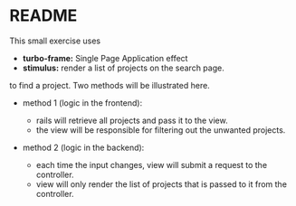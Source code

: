 # README
This small exercise uses

- **turbo-frame:** Single Page Application effect
- **stimulus:** render a list of projects on the search page.

to find a project. Two methods will be illustrated here.

- method 1 (logic in the frontend):
    - rails will retrieve all projects and pass it to the view.
    - the view will be responsible for filtering out the unwanted projects.
  
- method 2 (logic in the backend):
  - each time the input changes, view will submit a request to the controller.
  - view will only render the list of projects that is passed to it from the controller.




